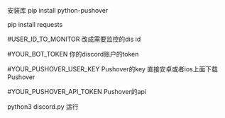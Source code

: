 安装库
pip install python-pushover

pip install requests


#USER_ID_TO_MONITOR  改成需要监控的dis id

#YOUR_BOT_TOKEN      你的discord账户的token

#YOUR_PUSHOVER_USER_KEY     Pushover的key      直接安卓或者ios上面下载Pushover

#YOUR_PUSHOVER_API_TOKEN    Pushover的api

python3 discord.py    运行
